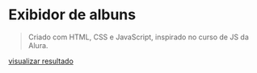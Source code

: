 <h1>Exibidor de albuns</h1> 
 
 > Criado com HTML, CSS e JavaScript, inspirado no curso de JS da Alura.

<a target_blank href="https://previa-de-albuns.vercel.app/">visualizar resultado</a>
